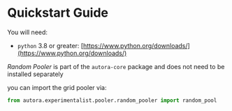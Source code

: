 # Quickstart Guide

You will need:

- `python` 3.8 or greater: [https://www.python.org/downloads/](https://www.python.org/downloads/)


*Random Pooler* is part of the `autora-core` package and does not need to be installed separately

you can import the grid pooler via:

```python
from autora.experimentalist.pooler.random_pooler import random_pool
```
